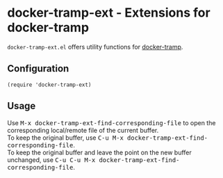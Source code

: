 # docker-tramp-ext - Extensions for docker-tramp

`docker-tramp-ext.el` offers utility functions for [docker-tramp](https://github.com/emacs-pe/docker-tramp.el).

## Configuration

``` elisp
(require 'docker-tramp-ext)
```

## Usage

Use <kbd>M-x docker-tramp-ext-find-corresponding-file</kbd> to open the corresponding local/remote file of the current buffer.  
To keep the original buffer, use <kbd>C-u M-x docker-tramp-ext-find-corresponding-file</kbd>.  
To keep the original buffer and leave the point on the new buffer unchanged, use <kbd>C-u C-u M-x docker-tramp-ext-find-corresponding-file</kbd>.
